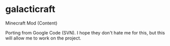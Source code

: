 galacticraft
============

Minecraft Mod (Content)

Porting from Google Code (SVN). I hope they don't hate me for this, but this will allow me to work on the project.